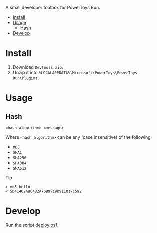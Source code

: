 A small developer toolbox for PowerToys Run.

- [Install](#install)
- [Usage](#usage)
  - [Hash](#hash)
- [Develop](#develop)

# Install

1. Download `DevTools.zip`.
2. Unzip it into `%LOCALAPPDATA%\Microsoft\PowerToys\PowerToys Run\Plugins`.

# Usage

## Hash

```
<hash algorithm> <message>
```

Where `<hash algorithm>` can be any (case insensitive) of the following:
- `MD5`
- `SHA1`
- `SHA256`
- `SHA384`
- `SHA512`

> [!TIP]
> ```
> > md5 hello
> < 5D41402ABC4B2A76B9719D911017C592
> ```

# Develop

Run the script [deploy.ps1](./Community.PowerToys.Run.Plugin.DevTools/deploy.ps1).
